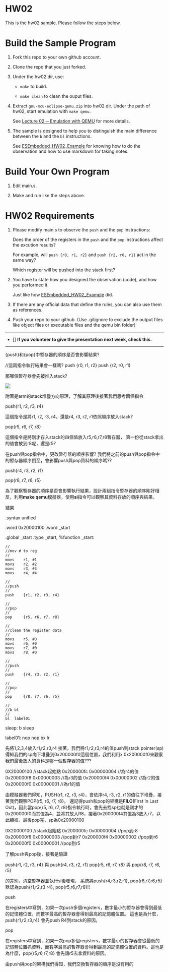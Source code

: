 HW02
===
This is the hw02 sample. Please follow the steps below.

# Build the Sample Program

1. Fork this repo to your own github account.

2. Clone the repo that you just forked.

3. Under the hw02 dir, use:

	* `make` to build.

	* `make clean` to clean the ouput files.

4. Extract `gnu-mcu-eclipse-qemu.zip` into hw02 dir. Under the path of hw02, start emulation with `make qemu`.

	See [Lecture 02 ─ Emulation with QEMU] for more details.

5. The sample is designed to help you to distinguish the main difference between the `b` and the `bl` instructions.  

	See [ESEmbedded_HW02_Example] for knowing how to do the observation and how to use markdown for taking notes.

# Build Your Own Program

1. Edit main.s.

2. Make and run like the steps above.

# HW02 Requirements

1. Please modify main.s to observe the `push` and the `pop` instructions:  

	Does the order of the registers in the `push` and the `pop` instructions affect the excution results?  

	For example, will `push {r0, r1, r2}` and `push {r2, r0, r1}` act in the same way?  

	Which register will be pushed into the stack first?

2. You have to state how you designed the observation (code), and how you performed it.  

	Just like how [ESEmbedded_HW02_Example] did.

3. If there are any official data that define the rules, you can also use them as references.

4. Push your repo to your github. (Use .gitignore to exclude the output files like object files or executable files and the qemu bin folder)

[Lecture 02 ─ Emulation with QEMU]: http://www.nc.es.ncku.edu.tw/course/embedded/02/#Emulation-with-QEMU
[ESEmbedded_HW02_Example]: https://github.com/vwxyzjimmy/ESEmbedded_HW02_Example

--------------------

- [] **If you volunteer to give the presentation next week, check this.**

--------------------

{push}和{pop}中暫存器的順序是否會影響結果?

//這兩指令執行結果會一樣嗎?
push {r0, r1, r2} 
push {r2, r0, r1}

那哪個暫存器會先被推入stack?

![](http://md.nc.es.ncku.edu.tw/uploads/upload_f68f2434240ec4e4d8fa23fa5fb9cd91.png)

附圖是arm的stack堆疊方向原理，了解其原理後接著我們思考兩個指令

push{r1, r2, r3, r4}

這個指令是將r1, r2, r3, r4，還是r4, r3, r2, r1依照順序放入stack?

pop{r5, r6, r7, r8}

這個指令是將剛才存入stack的四個值放入r5,r6,r7,r8暫存器，
第一份從stack拿出的值會放到r8呢，還是r5?

在push與pop指令中，更改暫存器的順序影響?
我們將之前的push與pop指令中的暫存器順序倒至，會影響push與pop資料的順序嗎??

push{r4, r3, r2, r1}

pop{r8, r7, r6, r5}


為了觀察暫存器的順序是否會影響執行結果，設計兩組指令暫存器的順序剛好相反，利用**make qemu**模擬器，使用**si**指令可以觀察其資料存放的順序與結果。

結果

.syntax unified

.word 0x20000100
.word _start

.global _start
.type _start, %function
_start:
	
	//
	//mov # to reg
	//
	movs	r1,	#1
	movs	r2,	#2
	movs	r3,	#3
    movs    r4, #4
	
	//
	//push
	//
	push	{r1, r2, r3, r4}

    //
	//pop
	//
	pop     {r5, r6, r7, r8}

	//
	//clean the register data
	//
	movs    r5, #0
	movs    r6, #0
	movs    r7, #0
	movs    r8, #0

	//
	//push
	//
	push    {r4, r3, r2, r1}

	//
	//pop
	//
	pop     {r8, r7, r6, r5}

	//
	//b bl
	//
	bl	label01

sleep:
	b	sleep

label01:
	nop
	nop
	bx	lr


先將1,2,3,4放入r1,r2,r3,r4
接著，我們將r1,r2,r3,r4的值push到stack pointer(sp)
得知我們的sp向下堆疊到0x200000f0這個位置，我們利用x 0x200000f0來觀察我們最後放入的資料是哪一個暫存器的值???

0X20000100               //stack起始點 
0x200000fc   0x00000004  //為r4的值
0x200000f8   0x00000003  //為r3的值
0x200000f4   0x00000002  //為r2的值
0x200000f0   0x00000001  //為r1的值

由模擬器我們得知，PUSH{r1, r2, r3, r4}，會依序r4, r3, r2, r1的值往下堆疊，接著我們觀察POP{r5, r6, r7, r8}。
還記得push和pop的架構是**FILO**(First In Last Out)，因此當pop{r5, r6, r7, r8}指令執行時，會先去找sp也就是剛才的0x200000f0而其值為4，並將其放入R8，接著0x200000f4其值為3放入r7，以此類推，最後pop完，sp為0x20000100

0X20000100               //stack起始點 
0x200000fc   0x00000004  //pop到r8
0x200000f8   0x00000003  //pop到r7
0x200000f4   0x00000002  //pop到r6
0x200000f0   0x00000001  //pop到r5

了解push與pop後，接著是驗證

push{r1, r2, r3, r4} 與 push{r4, r3, r2, r1}
pop{r5, r6, r7, r8}  與 pop{r8, r7, r6, r5}

的差別，清空暫存器並執行si後發現，
系統將push{r4,r3,r2,r1}, pop{r8,r7,r6,r5}默認為push{r1,r2,r3 r4}, pop{r5,r6,r7,r8}!!



push

在registers中寫到，如果一次push多個registers，數字最小的暫存器會得到最低的記憶體位置，而數字最高的暫存器會得到最高的記憶體位置。
這也是為什麼，push{r1,r2,r3,r4} 會先push R4到stack的原因。
 
pop

在registers中寫到，如果一次pop多個registers，數字最小的暫存器會從最低的記憶體位置抓資料，而數字最高的暫存器會得到最高的記憶體位置的資料。這也是為什麼，pop{r5,r6,r7,r8} 會先讓r5去拿資料的原因。
    
由push與pop的架構我們得知，我們交換暫存器的順序是沒有用的
